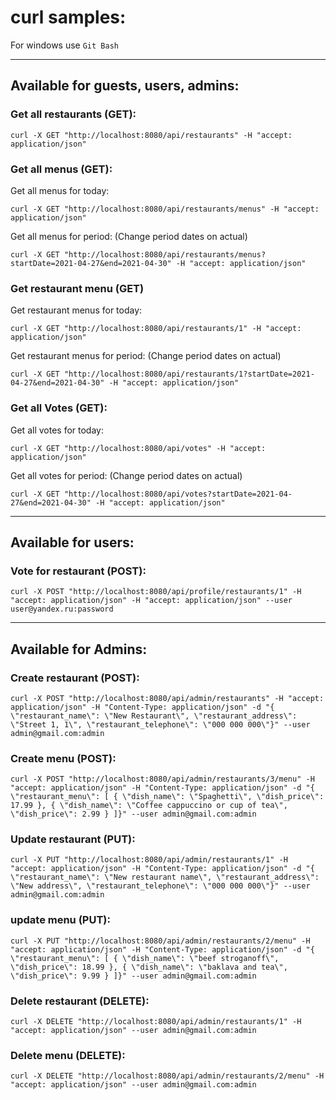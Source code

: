 # curl samples:
 For windows use `Git Bash`

---
## Available for guests, users, admins:
### Get all restaurants (GET): 

    curl -X GET "http://localhost:8080/api/restaurants" -H "accept: application/json"

### Get all menus (GET):
Get all menus for today:

    curl -X GET "http://localhost:8080/api/restaurants/menus" -H "accept: application/json"

Get all menus for period: (Change period dates on actual)

    curl -X GET "http://localhost:8080/api/restaurants/menus?startDate=2021-04-27&end=2021-04-30" -H "accept: application/json"

### Get restaurant menu (GET)

Get restaurant menus for today:

    curl -X GET "http://localhost:8080/api/restaurants/1" -H "accept: application/json" 

Get restaurant menus for period: (Change period dates on actual)

    curl -X GET "http://localhost:8080/api/restaurants/1?startDate=2021-04-27&end=2021-04-30" -H "accept: application/json"

### Get all Votes (GET):
Get all votes for today:

    curl -X GET "http://localhost:8080/api/votes" -H "accept: application/json"

Get all votes for period: (Change period dates on actual)

    curl -X GET "http://localhost:8080/api/votes?startDate=2021-04-27&end=2021-04-30" -H "accept: application/json"

-------
## Available for users:
### Vote for restaurant (POST):

    curl -X POST "http://localhost:8080/api/profile/restaurants/1" -H "accept: application/json" -H "accept: application/json" --user user@yandex.ru:password

------
## Available for Admins:
### Create restaurant (POST):

    curl -X POST "http://localhost:8080/api/admin/restaurants" -H "accept: application/json" -H "Content-Type: application/json" -d "{ \"restaurant_name\": \"New Restaurant\", \"restaurant_address\": \"Street 1, 1\", \"restaurant_telephone\": \"000 000 000\"}" --user admin@gmail.com:admin

### Create menu (POST):

    curl -X POST "http://localhost:8080/api/admin/restaurants/3/menu" -H "accept: application/json" -H "Content-Type: application/json" -d "{ \"restaurant_menu\": [ { \"dish_name\": \"Spaghetti\", \"dish_price\": 17.99 }, { \"dish_name\": \"Coffee cappuccino or cup of tea\", \"dish_price\": 2.99 } ]}" --user admin@gmail.com:admin

### Update restaurant (PUT):

    curl -X PUT "http://localhost:8080/api/admin/restaurants/1" -H "accept: application/json" -H "Content-Type: application/json" -d "{ \"restaurant_name\": \"New restaurant name\", \"restaurant_address\": \"New address\", \"restaurant_telephone\": \"000 000 000\"}" --user admin@gmail.com:admin

### update menu (PUT):

    curl -X PUT "http://localhost:8080/api/admin/restaurants/2/menu" -H "accept: application/json" -H "Content-Type: application/json" -d "{ \"restaurant_menu\": [ { \"dish_name\": \"beef stroganoff\", \"dish_price\": 18.99 }, { \"dish_name\": \"baklava and tea\", \"dish_price\": 9.99 } ]}" --user admin@gmail.com:admin

### Delete restaurant (DELETE):

    curl -X DELETE "http://localhost:8080/api/admin/restaurants/1" -H "accept: application/json" --user admin@gmail.com:admin

### Delete menu (DELETE):

    curl -X DELETE "http://localhost:8080/api/admin/restaurants/2/menu" -H "accept: application/json" --user admin@gmail.com:admin

